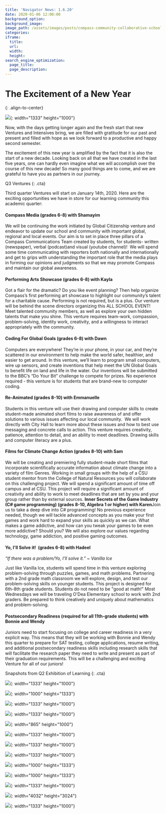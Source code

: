 ```yaml
---
title: 'Navigator News: 1.6.20'
date: 2020-01-06 12:00:00
background_option:
background_image:
image_path: /assets/images/posts/compass-community-collaborative-school.jpg
categories:
iframe:
  title:
  url:
  width:
  height:
search_engine_optimization:
  page_title:
  page_description:
---
```


# The Excitement of a New Year
{: .align-to-center}

![](/assets/images/img-7955.jpg){: width="1333" height="1000"}

Now, with the days getting longer again and the fresh start that new Ventures and Intensives bring, we are filled with gratitude for our past and present and filled with hope as we look forward to a productive and happy second semester.

The excitement of this new year is amplified by the fact that it is also the start of a new decade. Looking back on all that we have created in the last five years, one can hardly even imagine what we will accomplish over the course of this new decade\! So many good things are to come, and we are grateful to have you as partners in our journey.

Q3 Ventures
{: .cta}

Third quarter Ventures will start on January 14th, 2020. Here are the exciting opportunities we have in store for our learning community this academic quarter:&nbsp;

#### **Compass Media (grades 6-8) with Shamayim**

We will be continuing the work initiated by Global Citizenship venture and endeavor to update our school and community with important global, regional and local events. Our aim is to set in place three pillars of a Compass Communications Team created by students, for students- written (newspaper), verbal (podcast)and visual (youtube channel)\!&nbsp; We will spend some time communicating with reporters both nationally and internationally and get to grips with understanding the important role that the media plays in forming our opinions and judgments so that we may promote Compass and maintain our global awareness.&nbsp;

#### **Performing Arts Showcase (grades 6-8) with Kayla**

Got a flair for the dramatic? Do you like event planning? Then help organize Compass’s first performing art showcase to highlight our community’s talent for a charitable cause. Performing is not required, but is a plus. Our venture will be behind the scene directors organizing this ALL SCHOOL EVENT\! Meet talented community members, as well as explore your own hidden talents that make you shine. This venture requires team-work, compassion, problem-solving, identity work, creativity, and a willingness to interact appropriately with the community. &nbsp;&nbsp;

#### **Coding For Global Goals (grades 6-8) with Dawn**

Computers are everywhere\! They’re in your phone, in your car, and they’re scattered in our environment to help make the world safer, healthier, and easier to get around. In this venture, we’ll learn to program small computers, wire up sensors, and create inventions that help meet the UN Global Goals to benefit life on land and life in the water. Our inventions will be submitted to the BBC’s “Do Your Bit” challenge to compete for prizes. No experience required - this venture is for students that are brand-new to computer coding.&nbsp;&nbsp;

#### **Re-Animated (grades 8-10) with Emmanuelle**

Students in this venture will use their drawing and computer skills to create student-made animated short films to raise awareness of and offer solutions to various issues affecting our local community.&nbsp; We will work directly with City Hall to learn more about these issues and how to best use messaging and concrete calls to action. This venture requires creativity, patience, attention to detail, and an ability to meet deadlines. Drawing skills and computer literacy are a plus.&nbsp;&nbsp;

#### **Films for Climate Change Action (grades 8-10) with Sam**

We will be creating and premiering fully student-made short films that incorporate scientifically accurate information about climate change into a variety of film Genres. Working in small groups with the help of a CSU student mentor from the College of Natural Resources you will collaborate on this challenging project. We will spend a significant amount of time off campus and at CSU. This project will require a significant amount of creativity and ability to work to meet deadlines that are set by you and your group rather than by external sources.&nbsp;**Inner Secrets of the Game Industry (C\# game programming) (grades 8-10, Algebra 1 or higher) with Karen**Join us to take a deep dive into C\# programming\! No previous experience needed, though we will tackle advanced concepts as you make your first games and work hard to expand your skills as quickly as we can. What makes a game addictive, and how can you tweak your games to be even more addictive? Should you? We will also explore our values regarding technology, game addiction, and positive gaming outcomes.&nbsp;

#### **Yo, I'll Solve it\!&nbsp; (grades 6-8) with Hadeel**

*“If there was a problem/Yo, I’ll solve it.” ~ Vanilla Ice&nbsp;*

Just like Vanilla Ice, students will spend time in this venture exploring problem-solving through puzzles, games, and math problems. Partnering with a 2nd grade math classroom we will explore, design, and test our problem-solving skills on younger students. This project is designed for 6th-8th grade students. Students do not need to be "good at math\!" Most Wednesdays we will be traveling O'Dea Elementary school to work with 2nd graders. Be prepared to think creatively and uniquely about mathematics and problem-solving.

#### **Postsecondary Readiness (required for all 11th-grade students) with Bonnie and Wendy**

Juniors need to start focusing on college and career readiness in a very explicit way. This means that they will be working with Bonnie and Wendy this quarter to prepare for SAT testing, college applications, resume writing, and additional postsecondary readiness skills including research skills that will facilitate the research paper they need to write and present as part of their graduation requirements. This will be a challenging and exciting Venture for all of our juniors\!

Snapshots from Q2 Exhibition of Learning
{: .cta}

![](/assets/images/img-0951.jpg){: width="1333" height="1000"}

![](/assets/images/img-0953.jpg){: width="1000" height="1333"}

![](/assets/images/img-0954.jpg){: width="1333" height="1000"}

![](/assets/images/img-0963.jpg){: width="1333" height="1000"}

![](/assets/images/img-0967.jpg){: width="865" height="1000"}

![](/assets/images/img-0969.jpg){: width="1333" height="1000"}

![](/assets/images/img-0973.jpg){: width="1333" height="1000"}

![](/assets/images/img-0991.jpg){: width="1333" height="1000"}

![](/assets/images/img-7949.jpg){: width="1000" height="1333"}

![](/assets/images/img-7951.jpg){: width="1000" height="1333"}

![](/assets/images/img-7957.jpg){: width="1333" height="1000"}

![](/assets/images/img-7967-2.JPG){: width="4032" height="3024"}

![](/assets/images/img-7971.jpg){: width="1333" height="1000"}

&nbsp;

&nbsp;